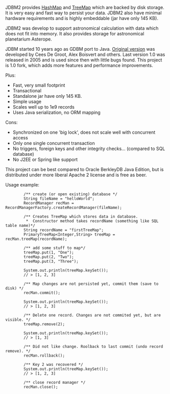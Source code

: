 JDBM2 provides [HashMap](http://download.oracle.com/docs/cd/E17409_01/javase/6/docs/api/java/util/HashMap.html) and [TreeMap](http://download.oracle.com/docs/cd/E17409_01/javase/6/docs/api/java/util/TreeMap.html) which are backed by disk storage. It is very easy and fast way to persist your data. JDBM2 also have minimal hardware requirements and is highly embeddable (jar have only 145 KB).

JDBM2 was develop to support astronomical calculation with data which does not fit into memory. It also provides storage for astronomical planetarium Asterope.

JDBM started 10 years ago as GDBM port to Java.  [Original version](http://jdbm.sourceforge.net/) was developed by Cees De Groot, Alex Boisvert and others. Last version 1.0 was released in 2005 and is used since then with little bugs found. This project is 1.0 fork, which adds more features and performance improvements.

Plus:
  * Fast, very small footprint
  * Transactional
  * Standalone jar have only 145 KB.
  * Simple usage
  * Scales well up to 1e9 records
  * Uses Java serialization, no ORM mapping

Cons:
  * Synchronized on one 'big lock', does not scale well with concurrent access
  * Only one single concurrent transaction
  * No triggers, foreign keys and other integrity checks... (compared to SQL database)
  * No J2EE or Spring like support

This project can be best compared to Oracle BerkleyDB Java Edition, but is distributed under more liberal Apache 2 license and is free as beer.

Usage example:

```
		/** create (or open existing) database */
		String fileName = "helloWorld";
		RecordManager recMan = RecordManagerFactory.createRecordManager(fileName);
		
		/** Creates TreeMap which stores data in database.  
		 *  Constructor method takes recordName (something like SQL table name)*/
		String recordName = "firstTreeMap";
		PrimaryTreeMap<Integer,String> treeMap = recMan.treeMap(recordName); 

		/** add some stuff to map*/
		treeMap.put(1, "One");
		treeMap.put(2, "Two");
		treeMap.put(3, "Three");
		
		System.out.println(treeMap.keySet());
		// > [1, 2, 3]
		
		/** Map changes are not persisted yet, commit them (save to disk) */
		recMan.commit();

		System.out.println(treeMap.keySet());
		// > [1, 2, 3]

		/** Delete one record. Changes are not commited yet, but are visible. */
		treeMap.remove(2);

		System.out.println(treeMap.keySet());
		// > [1, 3]
		
		/** Did not like change. Roolback to last commit (undo record remove). */
		recMan.rollback();
		
		/** Key 2 was recovered */
		System.out.println(treeMap.keySet());
		// > [1, 2, 3]
		
		/** close record manager */
		recMan.close();

```
